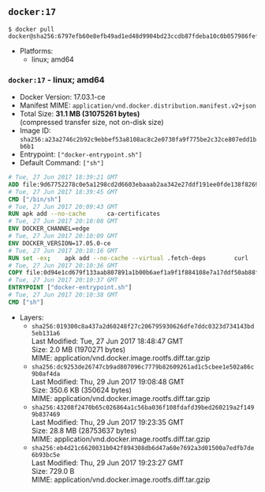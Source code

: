 ## `docker:17`

```console
$ docker pull docker@sha256:6797efb60e8efb49ad1ed48d9904bd23ccdb87fdeba10c0b057986fefaf2756b
```

-	Platforms:
	-	linux; amd64

### `docker:17` - linux; amd64

-	Docker Version: 17.03.1-ce
-	Manifest MIME: `application/vnd.docker.distribution.manifest.v2+json`
-	Total Size: **31.1 MB (31075261 bytes)**  
	(compressed transfer size, not on-disk size)
-	Image ID: `sha256:a23a2746c2b92c9ebbef53a8108ac8c2e0730fa9f775be2c32ce807edd1bb6b1`
-	Entrypoint: `["docker-entrypoint.sh"]`
-	Default Command: `["sh"]`

```dockerfile
# Tue, 27 Jun 2017 18:39:21 GMT
ADD file:9d67752278c0e5a1298cd2d6603ebaaab2aa342e27ddf191ee0fde138f82698c in / 
# Tue, 27 Jun 2017 18:39:45 GMT
CMD ["/bin/sh"]
# Tue, 27 Jun 2017 20:09:43 GMT
RUN apk add --no-cache 		ca-certificates
# Tue, 27 Jun 2017 20:10:08 GMT
ENV DOCKER_CHANNEL=edge
# Tue, 27 Jun 2017 20:10:09 GMT
ENV DOCKER_VERSION=17.05.0-ce
# Tue, 27 Jun 2017 20:10:16 GMT
RUN set -ex; 	apk add --no-cache --virtual .fetch-deps 		curl 		tar 	; 		apkArch="$(apk --print-arch)"; 	case "$apkArch" in 		x86_64) dockerArch='x86_64' ;; 		*) echo >&2 "error: unsupported architecture ($apkArch)"; exit 1 ;;	esac; 		if ! curl -fL -o docker.tgz "https://download.docker.com/linux/static/${DOCKER_CHANNEL}/${dockerArch}/docker-${DOCKER_VERSION}.tgz"; then 		echo >&2 "error: failed to download 'docker-${DOCKER_VERSION}' from '${DOCKER_CHANNEL}' for '${dockerArch}'"; 		exit 1; 	fi; 		tar --extract 		--file docker.tgz 		--strip-components 1 		--directory /usr/local/bin/ 	; 	rm docker.tgz; 		apk del .fetch-deps; 		dockerd -v; 	docker -v
# Tue, 27 Jun 2017 20:10:36 GMT
COPY file:0d94e1cd679f133aab807891a1b00b6aef1a9f1f884108e7a17ddf50ab88f1fb in /usr/local/bin/ 
# Tue, 27 Jun 2017 20:10:37 GMT
ENTRYPOINT ["docker-entrypoint.sh"]
# Tue, 27 Jun 2017 20:10:38 GMT
CMD ["sh"]
```

-	Layers:
	-	`sha256:019300c8a437a2d60248f27c206795930626dfe7ddc0323d734143bd5eb131a6`  
		Last Modified: Tue, 27 Jun 2017 18:48:47 GMT  
		Size: 2.0 MB (1970271 bytes)  
		MIME: application/vnd.docker.image.rootfs.diff.tar.gzip
	-	`sha256:dc9253de26747cb9ad807096c7779b82609261ad1c5cbee1e502a86c9b0af4da`  
		Last Modified: Thu, 29 Jun 2017 19:08:48 GMT  
		Size: 350.6 KB (350624 bytes)  
		MIME: application/vnd.docker.image.rootfs.diff.tar.gzip
	-	`sha256:43208f2470b65c026864a1c56ba036f108fdafd39bed260219a2f1499b837469`  
		Last Modified: Thu, 29 Jun 2017 19:23:35 GMT  
		Size: 28.8 MB (28753637 bytes)  
		MIME: application/vnd.docker.image.rootfs.diff.tar.gzip
	-	`sha256:eb4d21c6620031b042f894308db6d47a60e7692a3d01500a7edfb7de6b93bc5e`  
		Last Modified: Thu, 29 Jun 2017 19:23:27 GMT  
		Size: 729.0 B  
		MIME: application/vnd.docker.image.rootfs.diff.tar.gzip
